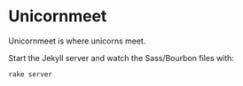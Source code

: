 # Unicornmeet

Unicornmeet is where unicorns meet.

Start the Jekyll server and watch the Sass/Bourbon files with:

    rake server

